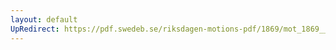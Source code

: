 ```yaml
---
layout: default
UpRedirect: https://pdf.swedeb.se/riksdagen-motions-pdf/1869/mot_1869__ak__00159.pdf
---
```

